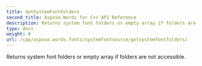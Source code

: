 ```yaml
---
title: GetSystemFontFolders
second_title: Aspose.Words for C++ API Reference
description: Returns system font folders or empty array if folders are not accessible. 
type: docs
weight: 0
url: /cpp/aspose.words.fonts/systemfontsource/getsystemfontfolders/
---
```


Returns system font folders or empty array if folders are not accessible. 

